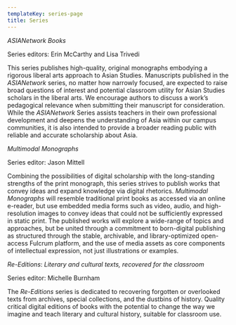 ```yaml
---
templateKey: series-page
title: Series
---
```

_ASIANetwork Books_

Series editors: Erin McCarthy and Lisa Trivedi

This series publishes high-quality, original monographs embodying a rigorous liberal arts approach to Asian Studies. Manuscripts published in the _ASIANetwork_ series, no matter how narrowly focused, are expected to raise broad questions of interest and potential classroom utility for Asian Studies scholars in the liberal arts. We encourage authors to discuss a work’s pedagogical relevance when submitting their manuscript for consideration. While the _ASIANetwork_ Series assists teachers in their own professional development and deepens the understanding of Asia within our campus communities, it is also intended to provide a broader reading public with reliable and accurate scholarship about Asia.



_Multimodal Monographs_

Series editor: Jason Mittell

Combining the possibilities of digital scholarship with the long-standing strengths of the print monograph, this series strives to publish works that convey ideas and expand knowledge via digital rhetorics. _Multimodal Monographs_ will resemble traditional print books as accessed via an online e-reader, but use embedded media forms such as video, audio, and high-resolution images to convey ideas that could not be sufficiently expressed in static print. The published works will explore a wide-range of topics and approaches, but be united through a commitment to born-digital publishing as structured through the stable, archivable, and library-optimized open-access Fulcrum platform, and the use of media assets as core components of intellectual expression, not just illustrations or examples.



_Re-Editions_: _Literary and cultural texts, recovered for the classroom_

Series editor: Michelle Burnham

The _Re-Editions_ series is dedicated to recovering forgotten or overlooked texts from archives, special collections, and the dustbins of history. Quality critical digital editions of books with the potential to change the way we imagine and teach literary and cultural history, suitable for classroom use.
